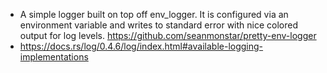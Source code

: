 - A simple logger built on top off env_logger. It is configured via an environment variable and writes to standard error with nice colored output for log levels. https://github.com/seanmonstar/pretty-env-logger
- https://docs.rs/log/0.4.6/log/index.html#available-logging-implementations
